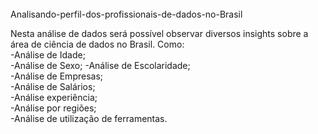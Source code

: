 <br>
Analisando-perfil-dos-profissionais-de-dados-no-Brasil

Nesta análise de dados será possível observar diversos insights sobre a área de ciência de dados no Brasil.
Como:
<br>
-Análise de Idade;
<br>
-Análise de Sexo;
-Análise de Escolaridade;
<br>
-Análise de Empresas;
<br>
-Análise de Salários;
<br>
-Análise experiência;
<br>
-Análise por regiões;
<br>
-Análise de utilização de ferramentas.
</div>
